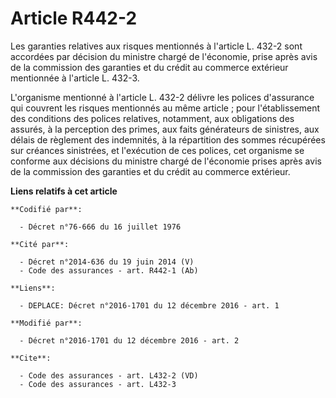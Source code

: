 # Article R442-2

Les garanties relatives aux risques mentionnés à l'article L. 432-2 sont accordées par décision du ministre chargé de
l'économie, prise après avis de la commission des garanties et du crédit au commerce extérieur mentionnée à l'article L.
432-3. 

L'organisme mentionné à l'article L. 432-2 délivre les polices d'assurance qui couvrent les risques mentionnés au même
article ; pour l'établissement des conditions des polices relatives, notamment, aux obligations des assurés, à la perception
des primes, aux faits générateurs de sinistres, aux délais de règlement des indemnités, à la répartition des sommes
récupérées sur créances sinistrées, et l'exécution de ces polices, cet organisme se conforme aux décisions du ministre chargé
de l'économie prises après avis de la commission des garanties et du crédit au commerce extérieur.

**Liens relatifs à cet article**

	**Codifié par**:

	  - Décret n°76-666 du 16 juillet 1976

	**Cité par**:

	  - Décret n°2014-636 du 19 juin 2014 (V)
	  - Code des assurances - art. R442-1 (Ab)

	**Liens**:

	  - DEPLACE: Décret n°2016-1701 du 12 décembre 2016 - art. 1

	**Modifié par**:

	  - Décret n°2016-1701 du 12 décembre 2016 - art. 2

	**Cite**:

	  - Code des assurances - art. L432-2 (VD)
	  - Code des assurances - art. L432-3
